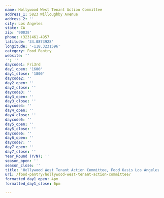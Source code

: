 ```yaml
---
name: Hollywood West Tenant Action Committee
address_1: 5823 Willoughby Avenue
address_2: ''
city: Los Angeles
state: CA
zip: '90038'
phone: (323)461-4957
latitude: '34.0873928'
longitude: '-118.3231596'
category: Food Pantry
website: ''
'': ''
daycode1: Fri3rd
day1_open: '1600'
day1_close: '1800'
daycode2: ''
day2_open: ''
day2_close: ''
daycode3: ''
day3_open: ''
day3_close: ''
daycode4: ''
day4_open: ''
day4_close: ''
daycode5: ''
day5_open: ''
day5_close: ''
daycode6: ''
day6_open: ''
daycode7: ''
day7_open: ''
day7_close: ''
Year_Round (Y/N): ''
season_open: ''
season_close: ''
title: 'Hollywood West Tenant Action Committee, Food Oasis Los Angeles'
uri: /food-pantry/hollywood-west-tenant-action-committee/
formatted_day1_open: 4pm
formatted_day1_close: 6pm

---
```

